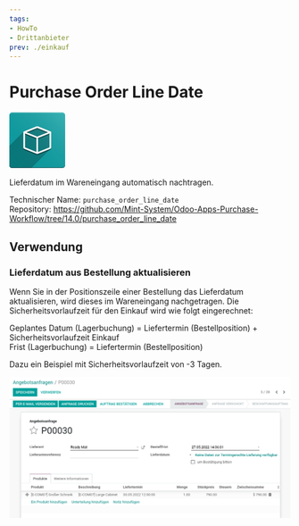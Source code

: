 ```yaml
---
tags:
- HowTo
- Drittanbieter
prev: ./einkauf
---
```

# Purchase Order Line Date
![](assets/icon_oms_box.png)

Lieferdatum im Wareneingang automatisch nachtragen.

Technischer Name: `purchase_order_line_date`\
Repository: <https://github.com/Mint-System/Odoo-Apps-Purchase-Workflow/tree/14.0/purchase_order_line_date>

## Verwendung

### Lieferdatum aus Bestellung aktualisieren

Wenn Sie in der Positionszeile einer Bestellung das Lieferdatum aktualisieren, wird dieses im Wareneingang nachgetragen. Die Sicherheitsvorlaufzeit für den Einkauf wird wie folgt eingerechnet:

Geplantes Datum (Lagerbuchung) = Liefertermin (Bestellposition) + Sicherheitsvorlaufzeit Einkauf\
Frist (Lagerbuchung) = Liefertermin (Bestellposition)

Dazu ein Beispiel mit Sicherheitsvorlaufzeit von -3 Tagen.

![Purchase Order Line Date](assets/Purchase%20Order%20Line%20Date.gif)